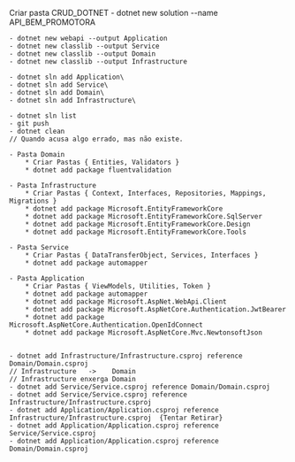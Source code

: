 Criar pasta CRUD_DOTNET
    - dotnet new solution --name API_BEM_PROMOTORA

    - dotnet new webapi --output Application
    - dotnet new classlib --output Service
    - dotnet new classlib --output Domain
    - dotnet new classlib --output Infrastructure

    - dotnet sln add Application\
    - dotnet sln add Service\
    - dotnet sln add Domain\
    - dotnet sln add Infrastructure\

    - dotnet sln list
    - git push
    - dotnet clean
    // Quando acusa algo errado, mas não existe.

    - Pasta Domain
        * Criar Pastas { Entities, Validators }
        * dotnet add package fluentvalidation

    - Pasta Infrastructure
        * Criar Pastas { Context, Interfaces, Repositories, Mappings, Migrations }
        * dotnet add package Microsoft.EntityFrameworkCore
        * dotnet add package Microsoft.EntityFrameworkCore.SqlServer
        * dotnet add package Microsoft.EntityFrameworkCore.Design
        * dotnet add package Microsoft.EntityFrameworkCore.Tools

    - Pasta Service
        * Criar Pastas { DataTransferObject, Services, Interfaces }
        * dotnet add package automapper

    - Pasta Application
        * Criar Pastas { ViewModels, Utilities, Token }
        * dotnet add package automapper
        * dotnet add package Microsoft.AspNet.WebApi.Client
        * dotnet add package Microsoft.AspNetCore.Authentication.JwtBearer
        * dotnet add package Microsoft.AspNetCore.Authentication.OpenIdConnect
        * dotnet add package Microsoft.AspNetCore.Mvc.NewtonsoftJson
    

    - dotnet add Infrastructure/Infrastructure.csproj reference Domain/Domain.csproj
    // Infrastructure   ->    Domain
    // Infrastructure enxerga Domain
    - dotnet add Service/Service.csproj reference Domain/Domain.csproj
    - dotnet add Service/Service.csproj reference Infrastructure/Infrastructure.csproj
    - dotnet add Application/Application.csproj reference Infrastructure/Infrastructure.csproj  {Tentar Retirar}
    - dotnet add Application/Application.csproj reference Service/Service.csproj
    - dotnet add Application/Application.csproj reference Domain/Domain.csproj
    